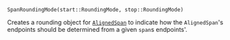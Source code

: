 ```
SpanRoundingMode(start::RoundingMode, stop::RoundingMode)
```

Creates a rounding object for [`AlignedSpan`](@ref) to indicate how the `AlignedSpan`'s endpoints should be determined from a given `span`s endpoints'.
